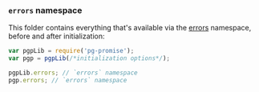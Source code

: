 ### `errors` namespace

This folder contains everything that's available via the [errors] namespace, before and after initialization:

```js
var pgpLib = require('pg-promise');
var pgp = pgpLib(/*initialization options*/);

pgpLib.errors; // `errors` namespace
pgp.errors; // `errors` namespace
```

[errors]:http://vitaly-t.github.io/pg-promise/errors.html 
